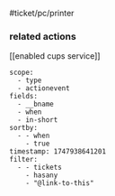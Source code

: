 #ticket/pc/printer 

### related actions

[[enabled cups service]]

```set
scope:
  - type
  - actionevent
fields:
  - __bname
  - when
  - in-short
sortby:
  - - when
    - true
timestamp: 1747938641201
filter:
  - - tickets
    - hasany
    - "@link-to-this"

```
